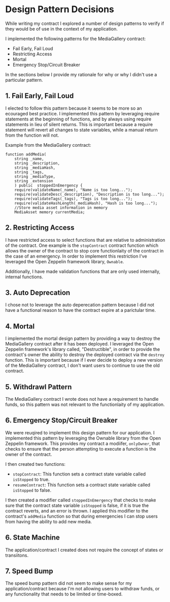 # Design Pattern Decisions

While writing my contract I explored a number of design patterns to verify if they would be of use in the context of my application.

I implemented the following patterns for the MediaGallery contract:
* Fail Early, Fail Loud
* Restricting Access
* Mortal
* Emergency Stop/Circuit Breaker

In the sections below I provide my rationale for why or why I didn't use a particular pattern.

## 1. Fail Early, Fail Loud

I elected to follow this pattern because it seems to be more so an ecouraged best practice. I implemented this pattern by leveraging require statements at the beginning of functions, and by always using require statements in lieu of silent returns. This is important because a require statement will revert all changes to state variables, while a manual return from the function will not. 

Example from the MediaGallery contract:
```
function addMedia(
    string _name,
    string _description,
    string _mediaHash,
    string _tags,
    string _mediaType,
    string _extension
    ) public  stoppedInEmergency {
    require(validateName(_name), "Name is too long...");
    require(validateDesc(_description), "Description is too long...");
    require(validateTags(_tags), "Tags is too long...");
    require(validateHashLength(_mediaHash), "Hash is too long...");
    //Store media asset information in memory
    MediaAsset memory currentMedia;
```

## 2. Restricting Access

I have restricted access to select functions that are relative to administration of the contract. One example is the `stopContract` contract function which allows the owner of the contract to stop core functionlaity of the contract in the case of an emergency. In order to implement this restriction I've leveraged the Open Zeppelin framework library, `Ownable`.

Additionally, I have made validation functions that are only used internally, internal functions.

## 3. Auto Deprecation

I chose not to leverage the auto deperecation pattern because I did not have a functional reason to have the contract expire at a parictular time.

## 4. Mortal

I implemented the mortal design pattern by providing a way to destroy the MediaGallery contract after it has been deployed. I leveraged the Open Zeppelin framework's library called, "Destructible", in order to provide the contract's owner the ability to destroy the deployed contract via the `destroy` function. This is important because if I ever decide to deploy a new version of the MediaGallery contract, I don't want users to continue to use the old contract.

## 5. Withdrawl Pattern

The MediaGallery contract I wrote does not have a requirement to handle funds, so this pattern was not relevant to the functionlaity of my application. 

## 6. Emergency Stop/Circuit Breaker

We were reuqired to implement this design pattern for our application. I implemented this pattern by leveraging the Ownable library from the Open Zeppelin framework. This provides my contract a modiifer, `onlyOwner`, that checks to ensure that the person attempting to execute a function is the owner of the contract. 

I then created two functions: 

* `stopContract`: This function sets a contract state variable called `isStopped` to true. 
* `resumeContract`: This function sets a contract state variable called `isStopped` to false.

I then created a modifier called `stoppedInEmergency` that checks to make sure that the contract state variable `isStopped` is false, if it is true the contract reverts, and an error is thrown. I applied this modifier to the contract's `addMedia` function so that during emergencies I can stop users from having the ability to add new media.

## 6. State Machine

The application/contract I created does not require the concept of states or transiitons. 

## 7. Speed Bump

The speed bump pattern did not seem to make sense for my application/contract because I'm not allowing users to withdraw funds, or any functionality that needs to be limited or time-boxed.
